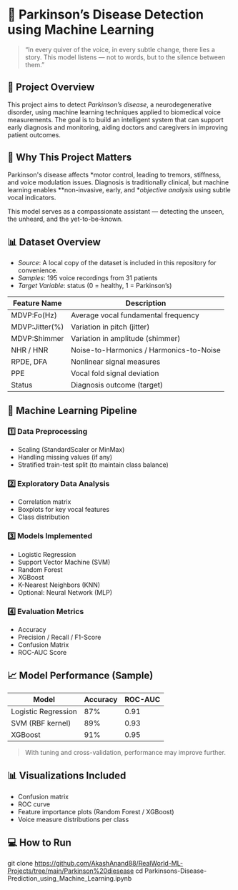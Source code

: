 # 🧠 Parkinson’s Disease Detection using Machine Learning

> “In every quiver of the voice, in every subtle change, there lies a story. This model listens — not to words, but to the silence between them.”

## 📌 Project Overview

This project aims to detect *Parkinson’s disease*, a neurodegenerative disorder, using machine learning techniques applied to biomedical voice measurements. The goal is to build an intelligent system that can support early diagnosis and monitoring, aiding doctors and caregivers in improving patient outcomes.

## 🌟 Why This Project Matters

Parkinson's disease affects *motor control, leading to tremors, stiffness, and voice modulation issues. Diagnosis is traditionally clinical, but machine learning enables **non-invasive, early, and **objective analysis* using subtle vocal indicators.

This model serves as a compassionate assistant — detecting the unseen, the unheard, and the yet-to-be-known.

## 📊 Dataset Overview

- *Source*: A local copy of the dataset is included in this repository for convenience.
- *Samples*: 195 voice recordings from 31 patients
- *Target Variable*: status (0 = healthy, 1 = Parkinson’s)

| Feature Name        | Description                               |
|---------------------|-------------------------------------------|
| MDVP:Fo(Hz)         | Average vocal fundamental frequency        |
| MDVP:Jitter(%)      | Variation in pitch (jitter)               |
| MDVP:Shimmer        | Variation in amplitude (shimmer)          |
| NHR / HNR           | Noise-to-Harmonics / Harmonics-to-Noise   |
| RPDE, DFA           | Nonlinear signal measures                 |
| PPE                 | Vocal fold signal deviation               |
| Status              | Diagnosis outcome (target)                |

## 🧠 Machine Learning Pipeline

### 1️⃣ Data Preprocessing
- Scaling (StandardScaler or MinMax)
- Handling missing values (if any)
- Stratified train-test split (to maintain class balance)

### 2️⃣ Exploratory Data Analysis
- Correlation matrix
- Boxplots for key vocal features
- Class distribution

### 3️⃣ Models Implemented
- Logistic Regression
- Support Vector Machine (SVM)
- Random Forest
- XGBoost
- K-Nearest Neighbors (KNN)
- Optional: Neural Network (MLP)

### 4️⃣ Evaluation Metrics
- Accuracy
- Precision / Recall / F1-Score
- Confusion Matrix
- ROC-AUC Score

## 📈 Model Performance (Sample)

| Model              | Accuracy | ROC-AUC |
|--------------------|----------|---------|
| Logistic Regression| 87%      | 0.91    |
| SVM (RBF kernel)   | 89%      | 0.93    |
| XGBoost            | 91%      | 0.95    |

> With tuning and cross-validation, performance may improve further.

## 📊 Visualizations Included

- Confusion matrix
- ROC curve
- Feature importance plots (Random Forest / XGBoost)
- Voice measure distributions per class

## 💻 How to Run
git clone https://github.com/AkashAnand88/RealWorld-ML-Projects/tree/main/Parkinson%20diesease
cd Parkinsons-Disease-Prediction_using_Machine_Learning.ipynb
